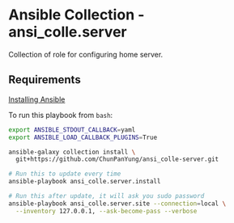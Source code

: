 # Ansible Collection - ansi_colle.server

Collection of role for configuring home server.

Requirements
------------

[Installing Ansible](https://docs.ansible.com/ansible/latest/installation_guide/intro_installation.html)

To run this playbook from `bash`:

```bash
export ANSIBLE_STDOUT_CALLBACK=yaml
export ANSIBLE_LOAD_CALLBACK_PLUGINS=True

ansible-galaxy collection install \
  git+https://github.com/ChunPanYung/ansi_colle-server.git

# Run this to update every time
ansible-playbook ansi_colle.server.install

# Run this after update, it will ask you sudo password
ansible-playbook ansi_colle.server.site --connection=local \
  --inventory 127.0.0.1, --ask-become-pass --verbose
```
